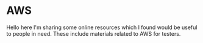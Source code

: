 # AWS
Hello here I'm sharing some online resources which I found would be useful to people in need. These include materials related to AWS for testers.
